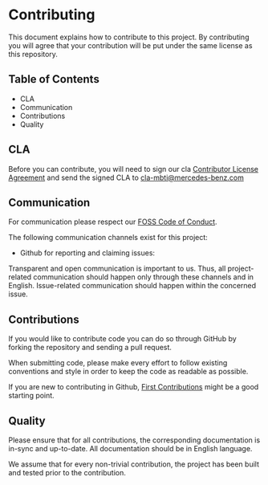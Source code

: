 <!-- SPDX-License-Identifier: MIT -->

# Contributing

This document explains how to contribute to this project.
By contributing you will agree that your contribution will be put under the same license as this repository.

## Table of Contents

- CLA
- Communication
- Contributions
- Quality

## CLA

Before you can contribute, you will need to sign our cla [Contributor License Agreement](https://github.com/mercedes-benz/foss/blob/master/cla/2022-04-25_MB_FOSS_CLA_MBTI.pdf) and send the signed CLA to <cla-mbti@mercedes-benz.com>

## Communication

For communication please respect our [FOSS Code of Conduct](https://github.com/mercedes-benz/foss/blob/master/CODE_OF_CONDUCT.md).

The following communication channels exist for this project:

- Github for reporting and claiming issues:

Transparent and open communication is important to us.
Thus, all project-related communication should happen only through these channels and in English.
Issue-related communication should happen within the concerned issue.

## Contributions

If you would like to contribute code you can do so through GitHub by forking the repository and sending a pull request.

When submitting code, please make every effort to follow existing conventions and style in order to keep the code as readable as possible.

If you are new to contributing in Github, [First Contributions](https://github.com/firstcontributions/first-contributions) might be a good starting point.

## Quality

Please ensure that for all contributions, the corresponding documentation is in-sync and up-to-date. All documentation should be in English language.

We assume that for every non-trivial contribution, the project has been built and tested prior to the contribution.

